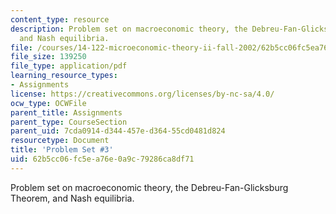```yaml
---
content_type: resource
description: Problem set on macroeconomic theory, the Debreu-Fan-Glicksburg Theorem,
  and Nash equilibria.
file: /courses/14-122-microeconomic-theory-ii-fall-2002/62b5cc06fc5ea76e0a9c79286ca8df71_ps3q.pdf
file_size: 139250
file_type: application/pdf
learning_resource_types:
- Assignments
license: https://creativecommons.org/licenses/by-nc-sa/4.0/
ocw_type: OCWFile
parent_title: Assignments
parent_type: CourseSection
parent_uid: 7cda0914-d344-457e-d364-55cd0481d824
resourcetype: Document
title: 'Problem Set #3'
uid: 62b5cc06-fc5e-a76e-0a9c-79286ca8df71
---
```

Problem set on macroeconomic theory, the Debreu-Fan-Glicksburg Theorem, and Nash equilibria.